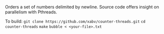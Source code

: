 Orders a set of numbers delimited by newline.
Source code offers insight on parallelism with Pthreads.


To build:
`git clone https://github.com/xabv/counter-threads.git` 
`cd counter-threads` 
`make` 
`bubble < <your-file>.txt` 
